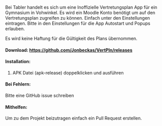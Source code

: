 Bei Tabler handelt es sich um eine Inoffizielle Vertretungsplan App für ein Gymnasium in Vohwinkel.
Es wird ein Moodle Konto benötigt um auf den Vertretungsplan zugreifen zu können. Einfach unter den Einstellungen eintragen.
Bitte in den Einstellungen für die App Autostart und Popups erlauben.

Es wird keine Haftung für die Gültigkeit des Plans übernommen.

#### Download: https://github.com/Jonbeckas/VertPln/releases

#### Installation: 
1. APK Datei (apk-release) doppelklicken und ausführen

#### Bei Fehlern:
   Bitte eine GitHub issue schreiben

#### Mithelfen:

Um zu dem Projekt beizutragen einfach ein Pull Request erstellen.
